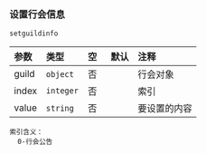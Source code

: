 ### 设置行会信息
`setguildinfo`

| 参数  | 类型      | 空   | 默认 | 注释         |
| :---- | :-------- | :--- | :--- | :----------- |
| guild | `object`  | 否   |      | 行会对象     |
| index | `integer` | 否   |      | 索引         |
| value | `string`  | 否   |      | 要设置的内容 |

```
索引含义：
  0-行会公告
```

